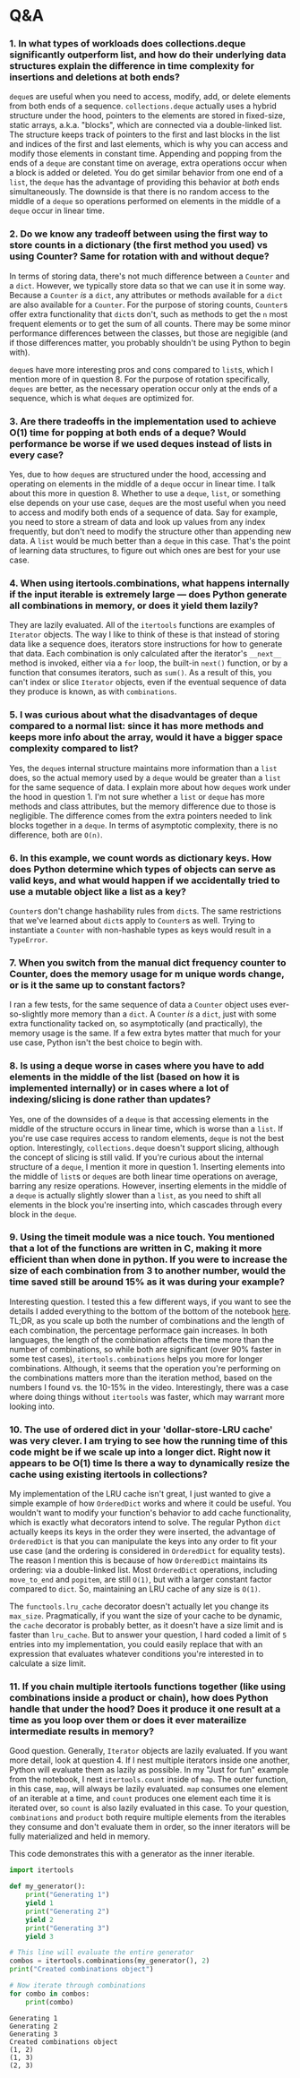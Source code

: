 # Q&A

### 1. In what types of workloads does collections.deque significantly outperform list, and how do their underlying data structures explain the difference in time complexity for insertions and deletions at both ends?

`deque`s are useful when you need to access, modify, add, or delete elements from both ends of a sequence. `collections.deque` actually uses a hybrid structure under the hood, pointers to the elements are stored in fixed-size, static arrays, a.k.a. "blocks", which are connected via a double-linked list. The structure keeps track of pointers to the first and last blocks in the list and indices of the first and last elements, which is why you can access and modify those elements in constant time. Appending and popping from the ends of a `deque` are constant time on average, extra operations occur when a block is added or deleted. You do get similar behavior from one end of a `list`, the `deque` has the advantage of providing this behavior at _both_ ends simultaneously. The downside is that there is no random access to the middle of a `deque` so operations performed on elements in the middle of a `deque` occur in linear time.

### 2. Do we know any tradeoff between using the first way to store counts in a dictionary (the first method you used) vs using Counter? Same for rotation with and without deque?

In terms of storing data, there's not much difference between a `Counter` and a `dict`. However, we typically store data so that we can use it in some way. Because a `Counter` _is_ a `dict`, any attributes or methods available for a `dict` are also available for a `Counter`. For the purpose of storing counts, `Counter`s offer extra functionality that `dict`s don't, such as methods to get the `n` most frequent elements or to get the sum of all counts. There may be some minor performance differences between the classes, but those are negigible (and if those differences matter, you probably shouldn't be using Python to begin with).

`deque`s have more interesting pros and cons compared to `list`s, which I mention more of in question 8. For the purpose of rotation specifically, `deques` are better, as the necessary operation occur only at the ends of a sequence, which is what `deque`s are optimized for.

### 3. Are there tradeoffs in the implementation used to achieve O(1) time for popping at both ends of a deque? Would performance be worse if we used deques instead of lists in every case?

Yes, due to how `deque`s are structured under the hood, accessing and operating on elements in the middle of a `deque` occur in linear time. I talk about this more in question 8. Whether to use a `deque`, `list`, or something else depends on your use case, `deque`s are the most useful when you need to access and modify both ends of a sequence of data. Say for example, you need to store a stream of data and look up values from any index frequently, but don't need to modify the structure other than appending new data. A `list` would be much better than a `deque` in this case. That's the point of learning data structures, to figure out which ones are best for your use case.

### 4. When using itertools.combinations, what happens internally if the input iterable is extremely large — does Python generate all combinations in memory, or does it yield them lazily?

They are lazily evaluated. All of the `itertools` functions are examples of `Iterator` objects. The way I like to think of these is that instead of storing data like a sequence does, iterators store instructions for how to generate that data. Each combination is only calculated after the iterator's `__next__` method is invoked, either via a `for` loop, the built-in `next()` function, or by a function that consumes iterators, such as `sum()`. As a result of this, you can't index or slice `Iterator` objects, even if the eventual sequence of data they produce is known, as with `combinations`.

### 5. I was curious about what the disadvantages of deque compared to a normal list: since it has more methods and keeps more info about the array, would it have a bigger space complexity compared to list?

Yes, the `deque`s internal structure maintains more information than a `list` does, so the actual memory used by a `deque` would be greater than a `list` for the same sequence of data. I explain more about how `deque`s work under the hood in question 1. I'm not sure whether a `list` or `deque` has more methods and class attributes, but the memory difference due to those is negligible. The difference comes from the extra pointers needed to link blocks together in a `deque`. In terms of asymptotic complexity, there is no difference, both are `O(n)`.

### 6. In this example, we count words as dictionary keys. How does Python determine which types of objects can serve as valid keys, and what would happen if we accidentally tried to use a mutable object like a list as a key?

`Counter`s don't change hashability rules from `dict`s. The same restrictions that we've learned about `dict`s apply to `Counter`s as well. Trying to instantiate a `Counter` with non-hashable types as keys would result in a `TypeError`.

### 7. When you switch from the manual dict frequency counter to Counter, does the memory usage for m unique words change, or is it the same up to constant factors?

I ran a few tests, for the same sequence of data a `Counter` object uses ever-so-slightly more memory than a `dict`. A `Counter` _is_ a `dict`, just with some extra functionality tacked on, so asymptotically (and practically), the memory usage is the same. If a few extra bytes matter that much for your use case, Python isn't the best choice to begin with.

### 8. Is using a deque worse in cases where you have to add elements in the middle of the list (based on how it is implemented internally) or in cases where a lot of indexing/slicing is done rather than updates?

Yes, one of the downsides of a `deque` is that accessing elements in the middle of the structure occurs in linear time, which is worse than a `list`. If you're use case requires access to random elements, `deque` is not the best option. Interestingly, `collections.deque` doesn't support slicing, although the concept of slicing is still valid. If you're curious about the internal structure of a `deque`, I mention it more in question 1. Inserting elements into the middle of `list`s or `deque`s are both linear time operations on average, barring any resize operations. However, inserting elements in the middle of a `deque` is actually slightly slower than a `list`, as you need to shift all elements in the block you're inserting into, which cascades through every block in the `deque`.

### 9. Using the timeit module was a nice touch. You mentioned that a lot of the functions are written in C, making it more efficient than when done in python. If you were to increase the size of each combination from 3 to another number, would the time saved still be around 15% as it was during your example?

Interesting question. I tested this a few different ways, if you want to see the details I added everything to the bottom of the bottom of the notebook [here](https://github.com/samuelikohn/collections-and-itertools/blob/main/main.ipynb). TL;DR, as you scale up both the number of combinations and the length of each combination, the percentage performace gain increases. In both languages, the length of the combination affects the time more than the number of combinations, so while both are significant (over 90% faster in some test cases), `itertools.combinations` helps you more for longer combinations. Although, it seems that the operation you're performing on the combinations matters more than the iteration method, based on the numbers I found vs. the 10-15% in the video. Interestingly, there was a case where doing things without `itertools` was faster, which may warrant more looking into.

### 10. The use of ordered dict in your 'dollar-store-LRU cache' was very clever. I am trying to see how the running time of this code might be if we scale up into a longer dict. Right now it appears to be O(1) time Is there a way to dynamically resize the cache using existing itertools in collections?

My implementation of the LRU cache isn't great, I just wanted to give a simple example of how `OrderedDict` works and where it could be useful. You wouldn't want to modify your function's behavior to add cache functionality, which is exactly what decorators intend to solve. The regular Python `dict` actually keeps its keys in the order they were inserted, the advantage of `OrderedDict` is that you can manipulate the keys into any order to fit your use case (and the ordering is considered in `OrderedDict` for equality tests). The reason I mention this is because of how `OrderedDict` maintains its ordering: via a double-linked list. Most `OrderedDict` operations, including `move_to_end` and `popitem`, are still `O(1)`, but with a larger constant factor compared to `dict`. So, maintaining an LRU cache of any size is `O(1)`.

The `functools.lru_cache` decorator doesn't actually let you change its `max_size`. Pragmatically, if you want the size of your cache to be dynamic, the `cache` decorator is probably better, as it doesn't have a size limit and is faster than `lru_cache`. But to answer your question, I hard coded a limit of `5` entries into my implementation, you could easily replace that with an expression that evaluates whatever conditions you're interested in to calculate a size limit.

### 11. If you chain multiple itertools functions together (like using combinations inside a product or chain), how does Python handle that under the hood? Does it produce it one result at a time as you loop over them or does it ever materailize intermediate results in memory?

Good question. Generally, `Iterator` objects are lazily evaluated. If you want more detail, look at question 4. If I nest multiple iterators inside one another, Python will evaluate them as lazily as possible. In my "Just for fun" example from the notebook, I nest `itertools.count` inside of `map`. The outer function, in this case, `map`, will always be lazily evaluated. `map` consumes one element of an iterable at a time, and `count` produces one element each time it is iterated over, so `count` is also lazily evaluated in this case. To your question, `combinations` and `product` both require multiple elements from the iterables they consume and don't evaluate them in order, so the inner iterators will be fully materialized and held in memory.

This code demonstrates this with a generator as the inner iterable.

```python
import itertools

def my_generator():
    print("Generating 1")
    yield 1
    print("Generating 2")
    yield 2
    print("Generating 3")
    yield 3

# This line will evaluate the entire generator
combos = itertools.combinations(my_generator(), 2)
print("Created combinations object")

# Now iterate through combinations
for combo in combos:
    print(combo)
```

```
Generating 1
Generating 2
Generating 3
Created combinations object
(1, 2)
(1, 3)
(2, 3)
```